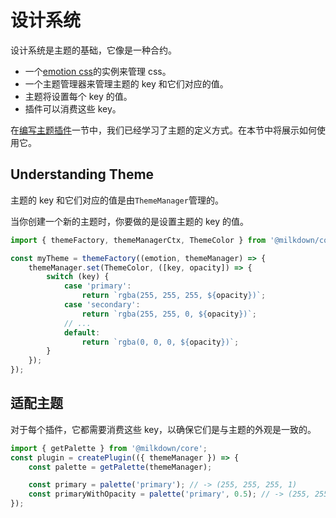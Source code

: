 # 设计系统

设计系统是主题的基础，它像是一种合约。

-   一个[emotion css](https://emotion.sh/docs/@emotion/css)的实例来管理 css。
-   一个主题管理器来管理主题的 key 和它们对应的值。
-   主题将设置每个 key 的值。
-   插件可以消费这些 key。

在[编写主题插件](/#/zh-hans/writing-theme-plugins)一节中，我们已经学习了主题的定义方式。在本节中将展示如何使用它。

## Understanding Theme

主题的 key 和它们对应的值是由`ThemeManager`管理的。

当你创建一个新的主题时，你要做的是设置主题的 key 的值。

```typescript
import { themeFactory, themeManagerCtx, ThemeColor } from '@milkdown/core';

const myTheme = themeFactory((emotion, themeManager) => {
    themeManager.set(ThemeColor, ([key, opacity]) => {
        switch (key) {
            case 'primary':
                return `rgba(255, 255, 255, ${opacity})`;
            case 'secondary':
                return `rgba(255, 255, 0, ${opacity})`;
            // ...
            default:
                return `rgba(0, 0, 0, ${opacity})`;
        }
    });
});
```

## 适配主题

对于每个插件，它都需要消费这些 key，以确保它们是与主题的外观是一致的。

```typescript
import { getPalette } from '@milkdown/core';
const plugin = createPlugin(({ themeManager }) => {
    const palette = getPalette(themeManager);

    const primary = palette('primary'); // -> (255, 255, 255, 1)
    const primaryWithOpacity = palette('primary', 0.5); // -> (255, 255 ,255, 0.5);
});
```
